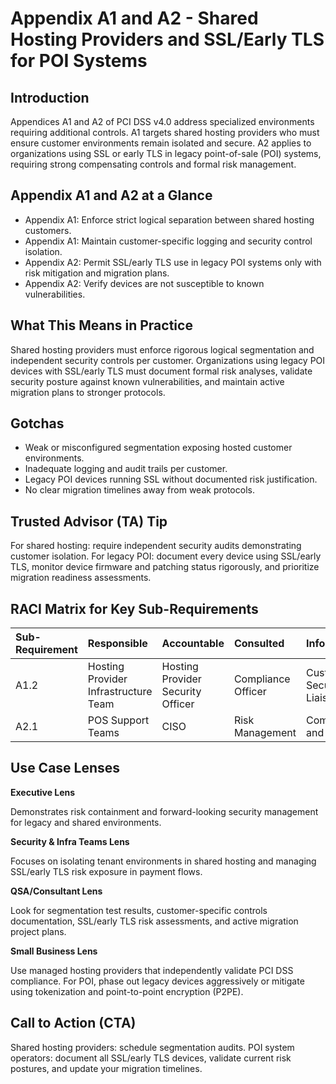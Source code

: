 # Appendix A1 and A2 - Shared Hosting Providers and SSL/Early TLS for POI Systems
## Introduction

Appendices A1 and A2 of PCI DSS v4.0 address specialized environments requiring additional controls. A1 targets shared hosting providers who must ensure customer environments remain isolated and secure. A2 applies to organizations using SSL or early TLS in legacy point-of-sale (POI) systems, requiring strong compensating controls and formal risk management.

## Appendix A1 and A2 at a Glance

- Appendix A1: Enforce strict logical separation between shared hosting customers.
- Appendix A1: Maintain customer-specific logging and security control isolation.
- Appendix A2: Permit SSL/early TLS use in legacy POI systems only with risk mitigation and migration plans.
- Appendix A2: Verify devices are not susceptible to known vulnerabilities.

## What This Means in Practice

Shared hosting providers must enforce rigorous logical segmentation and independent security controls per customer. Organizations using legacy POI devices with SSL/early TLS must document formal risk analyses, validate security posture against known vulnerabilities, and maintain active migration plans to stronger protocols.

## Gotchas

- Weak or misconfigured segmentation exposing hosted customer environments.
- Inadequate logging and audit trails per customer.
- Legacy POI devices running SSL without documented risk justification.
- No clear migration timelines away from weak protocols.

## Trusted Advisor (TA) Tip

For shared hosting: require independent security audits demonstrating customer isolation. For legacy POI: document every device using SSL/early TLS, monitor device firmware and patching status rigorously, and prioritize migration readiness assessments.

## RACI Matrix for Key Sub-Requirements

| Sub-Requirement | Responsible | Accountable | Consulted | Informed |
|:----------------|:------------|:-----------|:----------|:--------|
| A1.2 | Hosting Provider Infrastructure Team | Hosting Provider Security Officer | Compliance Officer | Customer Security Liaisons |
| A2.1 | POS Support Teams | CISO | Risk Management | Compliance and Legal |

## Use Case Lenses

**Executive Lens**

Demonstrates risk containment and forward-looking security management for legacy and shared environments.

**Security & Infra Teams Lens**

Focuses on isolating tenant environments in shared hosting and managing SSL/early TLS risk exposure in payment flows.

**QSA/Consultant Lens**

Look for segmentation test results, customer-specific controls documentation, SSL/early TLS risk assessments, and active migration project plans.

**Small Business Lens**

Use managed hosting providers that independently validate PCI DSS compliance. For POI, phase out legacy devices aggressively or mitigate using tokenization and point-to-point encryption (P2PE).

## Call to Action (CTA)

Shared hosting providers: schedule segmentation audits. POI system operators: document all SSL/early TLS devices, validate current risk postures, and update your migration timelines.

